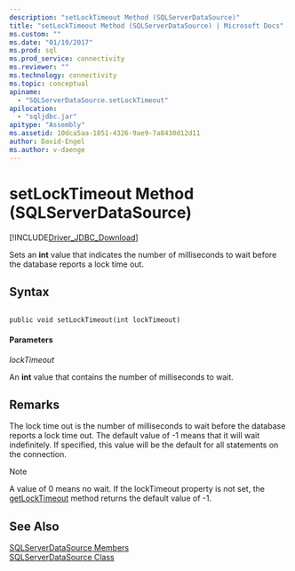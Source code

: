 ```yaml
---
description: "setLockTimeout Method (SQLServerDataSource)"
title: "setLockTimeout Method (SQLServerDataSource) | Microsoft Docs"
ms.custom: ""
ms.date: "01/19/2017"
ms.prod: sql
ms.prod_service: connectivity
ms.reviewer: ""
ms.technology: connectivity
ms.topic: conceptual
apiname: 
  - "SQLServerDataSource.setLockTimeout"
apilocation: 
  - "sqljdbc.jar"
apitype: "Assembly"
ms.assetid: 10dca5aa-1851-4326-9ae9-7a8430d12d11
author: David-Engel
ms.author: v-daenge
---
```

# setLockTimeout Method (SQLServerDataSource)
[!INCLUDE[Driver_JDBC_Download](../../../includes/driver_jdbc_download.md)]

  Sets an **int** value that indicates the number of milliseconds to wait before the database reports a lock time out.  
  
## Syntax  
  
```  
  
public void setLockTimeout(int lockTimeout)  
```  
  
#### Parameters  
 *lockTimeout*  
  
 An **int** value that contains the number of milliseconds to wait.  
  
## Remarks  
 The lock time out is the number of milliseconds to wait before the database reports a lock time out. The default value of -1 means that it will wait indefinitely. If specified, this value will be the default for all statements on the connection.  
  
> [!NOTE]  
>  A value of 0 means no wait. If the lockTimeout property is not set, the [getLockTimeout](../../../connect/jdbc/reference/getlocktimeout-method-sqlserverdatasource.md) method returns the default value of -1.  
  
## See Also  
 [SQLServerDataSource Members](../../../connect/jdbc/reference/sqlserverdatasource-members.md)   
 [SQLServerDataSource Class](../../../connect/jdbc/reference/sqlserverdatasource-class.md)  
  
  
